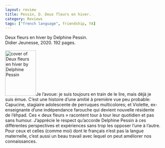 ```yaml
---
layout: review
title: Pessin, D. Deux fleurs en hiver.
category: Reviews
tags: ["french language", friendship, YA]
---
```

<span class="title">Deux fleurs en hiver</span> by Delphine Pessin.<br>
<span class="publisher">Didier Jeunesse, 2020. 192 pages.</span><br><br>
<span class="book1"><img src="https://m.media-amazon.com/images/I/71UO4T6t6TL._SL1500_.jpg" width="100" height="147" alt="cover of Deux fleurs en hiver by Delphine Pessin"></span>Je l’avoue: je suis toujours en train de le lire, mais déjà je suis émue. C’est une histoire d’une amitié à première vue peu probable: Capucine, stagiaire adolescente de perruques multicolores; et Violette, ex-enseignante d’une indépendance farouche qui devient nouvelle résidente de l’éhpad. Ces « deux fleurs » racontent tour à tour leur quotidien et pas sans humour. J’apprécie le respect qu’accorde Delphine Pessin à ces différentes perspectives et expériences sans trop les opposer l’une à l’autre. Pour ceux et celles (comme moi) dont le français n’est pas la langue maternelle, c’est aussi un beau travail avec lequel on peut améliorer nos connaissances.
